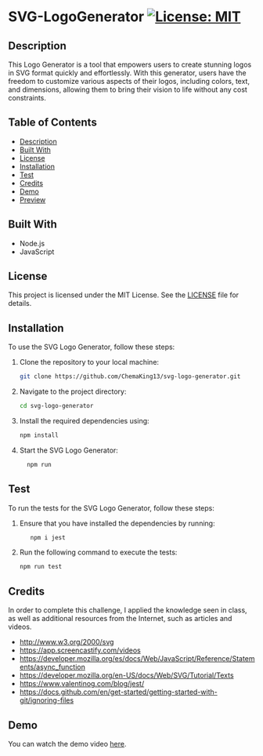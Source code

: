 # SVG-LogoGenerator  [![License: MIT](https://img.shields.io/badge/License-MIT-yellow.svg)](https://opensource.org/licenses/MIT)

## Description

This Logo Generator is a tool that empowers users to create stunning logos in SVG format quickly and effortlessly. With this generator, users have the freedom to customize various aspects of their logos, including colors, text, and dimensions, allowing them to bring their vision to life without any cost constraints.

## Table of Contents

- [Description](#description)
- [Built With](#built-with)
- [License](#license)
- [Installation](#installation)
- [Test](#test)
- [Credits](#credits)
- [Demo](#demo)
- [Preview](#preview)

## Built With

- Node.js
- JavaScript

## License

This project is licensed under the MIT License. See the [LICENSE](LICENSE) file for details.

## Installation

To use the SVG Logo Generator, follow these steps:

1. Clone the repository to your local machine:
   ```bash
   git clone https://github.com/ChemaKing13/svg-logo-generator.git

2. Navigate to the project directory: 
     ```bash
   cd svg-logo-generator
3. Install the required dependencies using: 
    ```bash
    npm install 
4. Start the SVG Logo Generator: 
    ```bash
      npm run
## Test
To run the tests for the SVG Logo Generator, follow these steps:
1. Ensure that you have installed the dependencies by running:    
      ```bash 
         npm i jest
2. Run the following command to execute the tests:
      ```bash 
      npm run test
## Credits

In order to complete this challenge, I applied the knowledge seen in class, as well as additional resources from the Internet, such as articles and videos.

- http://www.w3.org/2000/svg
- https://app.screencastify.com/videos
- https://developer.mozilla.org/es/docs/Web/JavaScript/Reference/Statements/async_function
- https://developer.mozilla.org/en-US/docs/Web/SVG/Tutorial/Texts
- https://www.valentinog.com/blog/jest/
- https://docs.github.com/en/get-started/getting-started-with-git/ignoring-files

## Demo

You can watch the demo video [here](https://drive.google.com/file/d/1qWe62GQoMg3qEuoKM07mdMFp9pGyc-A_/view).




